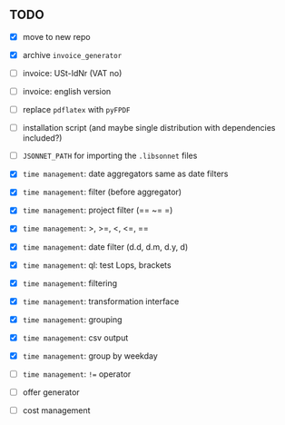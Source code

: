## TODO

* [x] move to new repo

* [x] archive `invoice_generator`

* [ ] invoice: USt-IdNr (VAT no)

* [ ] invoice: english version

* [ ] replace `pdflatex` with `pyFPDF`

* [ ] installation script (and maybe single distribution with
  dependencies included?)

* [ ] `JSONNET_PATH` for importing the `.libsonnet` files

* [x] `time management`: date aggregators same as date filters

* [x] `time management`: filter (before aggregator)

* [x] `time management`: project filter (== ~= \=)

* [x] `time management`: >, >=, <, <=, ==

* [x] `time management`: date filter (d.d, d.m, d.y, d)

* [x] `time management`: ql: test Lops, brackets

* [x] `time management`: filtering

* [x] `time management`: transformation interface

* [x] `time management`: grouping

* [x] `time management`: csv output

* [x] `time management`: group by weekday

* [ ] `time management`: `!=` operator

* [ ] offer generator

* [ ] cost management

